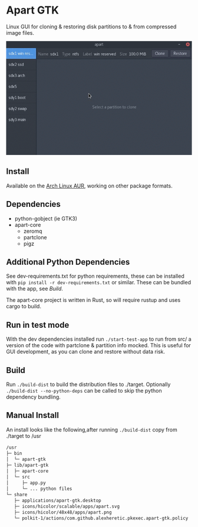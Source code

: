Apart GTK
=========
Linux GUI for cloning & restoring disk partitions to & from compressed image files.

![Usage](apart-gtk-usage.gif?raw=true "Usage")

## Install
Available on the [Arch Linux AUR](https://aur.archlinux.org/packages/apart-gtk), working on other package formats.

## Dependencies
* python-gobject (ie GTK3)
* apart-core
  * zeromq
  * partclone
  * pigz

## Additional Python Dependencies
See dev-requirements.txt for python requirements, these can be installed with `pip install -r dev-requirements.txt` or similar. These can be bundled with the app, see *Build*.

The apart-core project is written in Rust, so will require rustup and uses cargo to build.

## Run in test mode
With the dev dependencies installed run `./start-test-app` to run from src/ a version of the code with
partclone & partition info mocked. This is useful for GUI development, as you can clone and restore without data risk.

## Build
Run `./build-dist` to build the distribution files to ./target. Optionally `./build-dist --no-python-deps` can be called to skip the python dependency bundling.

## Manual Install
An install looks like the following,after running `./build-dist` copy from ./target to /usr
```
/usr
├─ bin
│  └─ apart-gtk
├─ lib/apart-gtk
│  ├─ apart-core
│  └─ src
│     ├─ app.py
│     └─ ... python files
└─ share
   ├─ applications/apart-gtk.desktop
   ├─ icons/hicolor/scalable/apps/apart.svg
   ├─ icons/hicolor/48x48/apps/apart.png
   └─ polkit-1/actions/com.github.alexheretic.pkexec.apart-gtk.policy
```
